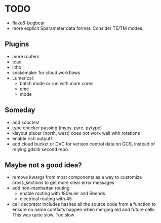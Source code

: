 # TODO

- flake8-bugbear
- more explicit Sparameter data format. Consider TE/TM modes.

## Plugins

- more routers
- tcad
- litho
- snakemake: for cloud workflows
- Lumerical:
    - batch mode or run with more cores
    - eme
    - mode

## Someday

- add xdoctest
- type checker passing (mypy, pyre, pytype)
- klayout placer (north, west) does not work well with rotations
- enable rich output?
- add cloud bucket or DVC for version control data on GCS, instead of relying gdslib second repo.

## Maybe not a good idea?

- remove kwargs from most components as a way to customize cross_sections to get more clear error messages
- add non-manhattan routing
  - enable routing with 180euler and Sbends
  - electrical routing with 45
- cell decorator includes hashes all the source code from a function to ensure no name conflicts happen when merging old and future cells. This was quite slow. Too slow
